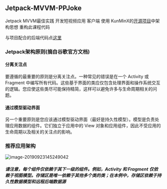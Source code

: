 ## Jetpack-MVVM-PPJoke
Jetpack MVVM最佳实践 开发短视频应用 客户端
使用 KunMinX的[开源项目](https://github.com/KunMinX/Jetpack-MVVM-Best-Practice)中架构思想 重构此课程代码  

与项目配合的后端代码点[这里](https://github.com/zion223/PPJoke-Web)


###  Jetpack架构原则(摘自谷歌官方文档)
#### 分离关注点

  要遵循的最重要的原则是分离关注点。一种常见的错误是在一个 Activity 或 Fragment 中编写所有代码。这些基于界面的类应仅包含处理界面和操作系统交互的逻辑。您应使这些类尽可能保持精简，这样可以避免许多与生命周期相关的问题。
#### 通过模型驱动界面
另一个重要原则是您应该通过模型驱动界面（最好是持久性模型）。模型是负责处理应用数据的组件。它们独立于应用中的 View 对象和应用组件，因此不受应用的生命周期以及相关的关注点的影响。


### 推荐应用架构

![image-20190923145249042](./note/推荐应用架构.png)


##### 请注意，每个组件仅依赖于其下一级的组件。例如，Activity 和 Fragment 仅依赖于视图模型。存储区是唯一依赖于其他多个类的类；在本例中，存储区依赖于持久性数据模型和远程后端数据源



